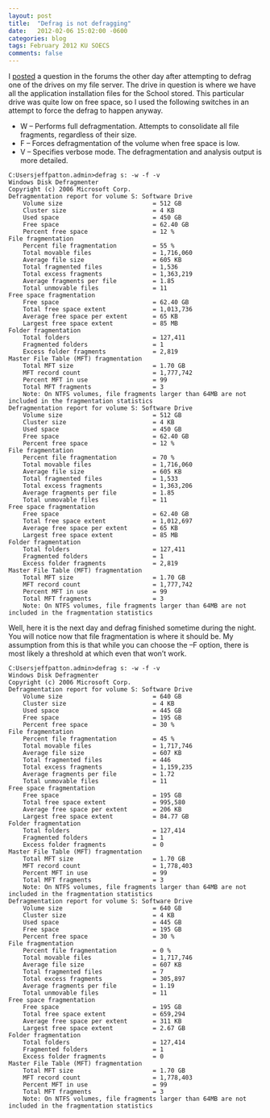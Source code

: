 ```yaml
---
layout: post
title:  "Defrag is not defragging"
date:   2012-02-06 15:02:00 -0600
categories: blog
tags: February 2012 KU SOECS
comments: false
---
```

I [posted](https://social.technet.microsoft.com/Forums/en-US/8d243252-05eb-4612-ae41-64eab522a2f5/increased-fragmentation-after-defrag?forum=winserverfiles) a question in the forums the other day after attempting to defrag one of the drives on my file server. The drive in question is where we have all the application installation files for the School stored.
This particular drive was quite low on free space, so I used the following switches in an attempt to force the defrag to happen anyway.

* W – Performs full defragmentation. Attempts to consolidate all file fragments, regardless of their size.
* F – Forces defragmentation of the volume when free space is low.
* V – Specifies verbose mode. The defragmentation and analysis output is more detailed.

``` dos
C:Usersjeffpatton.admin>defrag s: -w -f -v
Windows Disk Defragmenter
Copyright (c) 2006 Microsoft Corp.
Defragmentation report for volume S: Software Drive
    Volume size                         = 512 GB
    Cluster size                        = 4 KB
    Used space                          = 450 GB
    Free space                          = 62.40 GB
    Percent free space                  = 12 %
File fragmentation
    Percent file fragmentation          = 55 %
    Total movable files                 = 1,716,060
    Average file size                   = 605 KB
    Total fragmented files              = 1,536
    Total excess fragments              = 1,363,219
    Average fragments per file          = 1.85
    Total unmovable files               = 11
Free space fragmentation
    Free space                          = 62.40 GB
    Total free space extent             = 1,013,736
    Average free space per extent       = 65 KB
    Largest free space extent           = 85 MB
Folder fragmentation
    Total folders                       = 127,411
    Fragmented folders                  = 1
    Excess folder fragments             = 2,819
Master File Table (MFT) fragmentation
    Total MFT size                      = 1.70 GB
    MFT record count                    = 1,777,742
    Percent MFT in use                  = 99
    Total MFT fragments                 = 3
    Note: On NTFS volumes, file fragments larger than 64MB are not included in the fragmentation statistics
Defragmentation report for volume S: Software Drive
    Volume size                         = 512 GB
    Cluster size                        = 4 KB
    Used space                          = 450 GB
    Free space                          = 62.40 GB
    Percent free space                  = 12 %
File fragmentation
    Percent file fragmentation          = 70 %
    Total movable files                 = 1,716,060
    Average file size                   = 605 KB
    Total fragmented files              = 1,533
    Total excess fragments              = 1,363,206
    Average fragments per file          = 1.85
    Total unmovable files               = 11
Free space fragmentation
    Free space                          = 62.40 GB
    Total free space extent             = 1,012,697
    Average free space per extent       = 65 KB
    Largest free space extent           = 85 MB
Folder fragmentation
    Total folders                       = 127,411
    Fragmented folders                  = 1
    Excess folder fragments             = 2,819
Master File Table (MFT) fragmentation
    Total MFT size                      = 1.70 GB
    MFT record count                    = 1,777,742
    Percent MFT in use                  = 99
    Total MFT fragments                 = 3
    Note: On NTFS volumes, file fragments larger than 64MB are not included in the fragmentation statistics
```

Well, here it is the next day and defrag finished sometime during the night. You will notice now that file fragmentation is where it should be. My assumption from this is that while you can choose the –F option, there is most likely a threshold at which even that won’t work.

``` dos
C:Usersjeffpatton.admin>defrag s: -w -f -v
Windows Disk Defragmenter
Copyright (c) 2006 Microsoft Corp.
Defragmentation report for volume S: Software Drive
    Volume size                         = 640 GB
    Cluster size                        = 4 KB
    Used space                          = 445 GB
    Free space                          = 195 GB
    Percent free space                  = 30 %
File fragmentation
    Percent file fragmentation          = 45 %
    Total movable files                 = 1,717,746
    Average file size                   = 607 KB
    Total fragmented files              = 446
    Total excess fragments              = 1,159,235
    Average fragments per file          = 1.72
    Total unmovable files               = 11
Free space fragmentation
    Free space                          = 195 GB
    Total free space extent             = 995,580
    Average free space per extent       = 206 KB
    Largest free space extent           = 84.77 GB
Folder fragmentation
    Total folders                       = 127,414
    Fragmented folders                  = 1
    Excess folder fragments             = 0
Master File Table (MFT) fragmentation
    Total MFT size                      = 1.70 GB
    MFT record count                    = 1,778,403
    Percent MFT in use                  = 99
    Total MFT fragments                 = 3
    Note: On NTFS volumes, file fragments larger than 64MB are not included in the fragmentation statistics
Defragmentation report for volume S: Software Drive
    Volume size                         = 640 GB
    Cluster size                        = 4 KB
    Used space                          = 445 GB
    Free space                          = 195 GB
    Percent free space                  = 30 %
File fragmentation
    Percent file fragmentation          = 0 %
    Total movable files                 = 1,717,746
    Average file size                   = 607 KB
    Total fragmented files              = 7
    Total excess fragments              = 305,897
    Average fragments per file          = 1.19
    Total unmovable files               = 11
Free space fragmentation
    Free space                          = 195 GB
    Total free space extent             = 659,294
    Average free space per extent       = 311 KB
    Largest free space extent           = 2.67 GB
Folder fragmentation
    Total folders                       = 127,414
    Fragmented folders                  = 1
    Excess folder fragments             = 0
Master File Table (MFT) fragmentation
    Total MFT size                      = 1.70 GB
    MFT record count                    = 1,778,403
    Percent MFT in use                  = 99
    Total MFT fragments                 = 3
    Note: On NTFS volumes, file fragments larger than 64MB are not included in the fragmentation statistics
```
